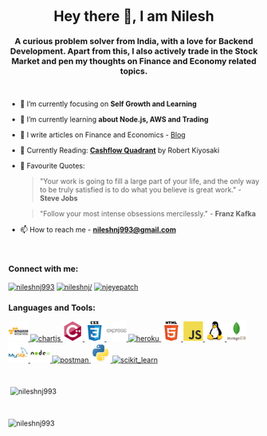 <h1 align="center">Hey there 👋, I am Nilesh</h1>
<h3 align="center">A curious problem solver from India, with a love for Backend Development. Apart from this, I also actively trade in the Stock Market and pen my thoughts on Finance and Economy related topics.</h4>
<br> 


- 🔭 I’m currently focusing on **Self Growth and Learning**

- 🌱 I’m currently learning **about Node.js, AWS and Trading**

- 📝 I write articles on Finance and Economics - [Blog](https://esomanipal.wordpress.com/blog/)

- 📖 Currently Reading: **[Cashflow Quadrant](https://www.amazon.in/Rich-Dads-Cashflow-Quadrant-Financial/dp/1612680062/ref=sr_1_1?dchild=1&keywords=cashflow+quadrant&qid=1627316917&sr=8-1P)** by Robert Kiyosaki

- 💬 Favourite Quotes: 

   > "Your work is going to fill a large part of your life, and the only way to be truly satisfied is to do what you believe is great work." - **Steve Jobs**

   > "Follow your most intense obsessions mercilessly." - **Franz Kafka**


- 📫 How to reach me - **nileshnj993@gmail.com**
<br> 
<h3 align="left">Connect with me:</h3>
<p align="left">
<a href="https://twitter.com/nileshnj993" target="blank"><img align="center" src="https://raw.githubusercontent.com/rahuldkjain/github-profile-readme-generator/master/src/images/icons/Social/twitter.svg" alt="nileshnj993" height="30" width="40" /></a>
<a href="https://linkedin.com/in/nilesh-jain-59137916a/" target="blank"><img align="center" src="https://raw.githubusercontent.com/rahuldkjain/github-profile-readme-generator/master/src/images/icons/Social/linked-in-alt.svg" alt="nileshnj/" height="30" width="40" /></a>
<a href="https://instagram.com/njeyepatch" target="blank"><img align="center" src="https://raw.githubusercontent.com/rahuldkjain/github-profile-readme-generator/master/src/images/icons/Social/instagram.svg" alt="njeyepatch" height="30" width="40" /></a>

</p>

<h3 align="left">Languages and Tools:</h3>
<p align="left"> <a href="https://aws.amazon.com" target="_blank"> <img src="https://raw.githubusercontent.com/devicons/devicon/master/icons/amazonwebservices/amazonwebservices-original-wordmark.svg" alt="aws" width="40" height="40"/> </a> <a href="https://www.chartjs.org" target="_blank"> <img src="https://www.chartjs.org/media/logo-title.svg" alt="chartjs" width="40" height="40"/> </a> <a href="https://www.w3schools.com/cpp/" target="_blank"> <img src="https://raw.githubusercontent.com/devicons/devicon/master/icons/cplusplus/cplusplus-original.svg" alt="cplusplus" width="40" height="40"/> </a> <a href="https://www.w3schools.com/css/" target="_blank"> <img src="https://raw.githubusercontent.com/devicons/devicon/master/icons/css3/css3-original-wordmark.svg" alt="css3" width="40" height="40"/> </a> <a href="https://expressjs.com" target="_blank"> <img src="https://raw.githubusercontent.com/devicons/devicon/master/icons/express/express-original-wordmark.svg" alt="express" width="40" height="40"/> </a> <a href="https://heroku.com" target="_blank"> <img src="https://www.vectorlogo.zone/logos/heroku/heroku-icon.svg" alt="heroku" width="40" height="40"/> </a> <a href="https://www.w3.org/html/" target="_blank"> <img src="https://raw.githubusercontent.com/devicons/devicon/master/icons/html5/html5-original-wordmark.svg" alt="html5" width="40" height="40"/> </a> <a href="https://developer.mozilla.org/en-US/docs/Web/JavaScript" target="_blank"> <img src="https://raw.githubusercontent.com/devicons/devicon/master/icons/javascript/javascript-original.svg" alt="javascript" width="40" height="40"/> </a> <a href="https://www.linux.org/" target="_blank"> <img src="https://raw.githubusercontent.com/devicons/devicon/master/icons/linux/linux-original.svg" alt="linux" width="40" height="40"/> </a> <a href="https://www.mongodb.com/" target="_blank"> <img src="https://raw.githubusercontent.com/devicons/devicon/master/icons/mongodb/mongodb-original-wordmark.svg" alt="mongodb" width="40" height="40"/> </a> <a href="https://www.mysql.com/" target="_blank"> <img src="https://raw.githubusercontent.com/devicons/devicon/master/icons/mysql/mysql-original-wordmark.svg" alt="mysql" width="40" height="40"/> </a> <a href="https://nodejs.org" target="_blank"> <img src="https://raw.githubusercontent.com/devicons/devicon/master/icons/nodejs/nodejs-original-wordmark.svg" alt="nodejs" width="40" height="40"/> </a> <a href="https://postman.com" target="_blank"> <img src="https://www.vectorlogo.zone/logos/getpostman/getpostman-icon.svg" alt="postman" width="40" height="40"/> </a> <a href="https://www.python.org" target="_blank"> <img src="https://raw.githubusercontent.com/devicons/devicon/master/icons/python/python-original.svg" alt="python" width="40" height="40"/> </a> <a href="https://scikit-learn.org/" target="_blank"> <img src="https://upload.wikimedia.org/wikipedia/commons/0/05/Scikit_learn_logo_small.svg" alt="scikit_learn" width="40" height="40"/> </a> </p>

<br> 

<p>&nbsp;<img align="center" src="https://github-readme-stats.vercel.app/api?username=nileshnj993&hide=issues&show_icons=true&locale=en" alt="nileshnj993" /></p>
<br> 
<p><img align="center" src="https://github-readme-streak-stats.herokuapp.com/?user=nileshnj993&" alt="nileshnj993" /></p>
